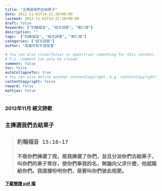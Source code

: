```yaml
---
title: "主揀選我們去結果子"
date: 2012-11-01T14:21:20+08:00
lastmod: 2012-11-01T14:21:20+08:00
draft: false
keywords: ["約翰福音", "經文詩歌", "蔡仁傑"]
description: ""
tags:  ["約翰福音", "經文詩歌", "蔡仁傑"]
categories: ["經文詩歌"]
author: "高雄市和平浸信會"

# You can also close(false) or open(true) something for this content.
# P.S. comment can only be closed
comment: false
toc: false
autoCollapseToc: true
# You can also define another contentCopyright. e.g. contentCopyright: "This is another copyright."
contentCopyright: false
reward: false
mathjax: false
---
```


### 2012年11月 經文詩歌

## `主揀選我們去結果子`

> ## `約翰福音 15:16-17`
> 
> ### 不是你們揀選了我，是我揀選了你們，並且分派你們去結果子，叫你們的果子常存，使你們奉我的名，無論向父求什麼，他就賜給你們。我這樣吩咐你們，是要叫你們彼此相愛。

#### [下載簡譜 pdf 檔](/pdf-h/h201211.pdf "主揀選我們去結果子")